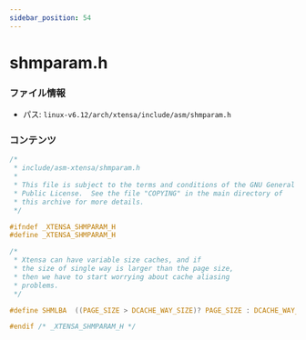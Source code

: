 ```yaml
---
sidebar_position: 54
---
```

# shmparam.h

### ファイル情報

- パス: `linux-v6.12/arch/xtensa/include/asm/shmparam.h`

### コンテンツ

```h
/*
 * include/asm-xtensa/shmparam.h
 *
 * This file is subject to the terms and conditions of the GNU General
 * Public License.  See the file "COPYING" in the main directory of
 * this archive for more details.
 */

#ifndef _XTENSA_SHMPARAM_H
#define _XTENSA_SHMPARAM_H

/*
 * Xtensa can have variable size caches, and if
 * the size of single way is larger than the page size,
 * then we have to start worrying about cache aliasing
 * problems.
 */

#define SHMLBA	((PAGE_SIZE > DCACHE_WAY_SIZE)? PAGE_SIZE : DCACHE_WAY_SIZE)

#endif /* _XTENSA_SHMPARAM_H */

```
